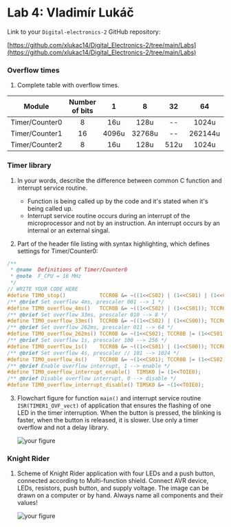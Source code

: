 # Lab 4: Vladimír Lukáč

Link to your `Digital-electronics-2` GitHub repository:

   [https://github.com/xlukac14/Digital_Electronics-2/tree/main/Labs](https://github.com/xlukac14/Digital_Electronics-2/tree/main/Labs)


### Overflow times

1. Complete table with overflow times.

| **Module** | **Number of bits** | **1** | **8** | **32** | **64** | **128** | **256** | **1024** |
| :-: | :-: | :-: | :-: | :-: | :-: | :-: | :-: | :-: |
| Timer/Counter0 | 8  | 16u | 128u | -- | 1024u | -- | 4096u | 16384u |
| Timer/Counter1 | 16 | 4096u | 32768u | -- | 262144u | -- | 104857u | 4194304u |
| Timer/Counter2 | 8  | 16u | 128u | 512u| 1024u | 2048u | 4096u | 16384u |


### Timer library

1. In your words, describe the difference between common C function and interrupt service routine.
   * Function is being called up by the code and it's stated when it's being called up.
   * Interrupt service routine occurs during an interrupt of the microprocessor and not by an instruction. An interrupt occurs
     by an internal or an external singal.

2. Part of the header file listing with syntax highlighting, which defines settings for Timer/Counter0:

```c
/**
 * @name  Definitions of Timer/Counter0
 * @note  F_CPU = 16 MHz
 */
// WRITE YOUR CODE HERE
#define TIM0_stop()           TCCR0B &= ~((1<<CS02) | (1<<CS01) | (1<<CS00));
/** @brief Set overflow 4ms, prescaler 001 --> 1 */
#define TIM0_overflow_4ms()   TCCR0B &= ~((1<<CS02) | (1<<CS01)); TCCR0B |= (1<<CS00);
/** @brief Set overflow 33ms, prescaler 010 --> 8 */
#define TIM0_overflow_33ms()  TCCR0B &= ~((1<<CS02) | (1<<CS00)); TCCR0B |= (1<<CS01);
/** @brief Set overflow 262ms, prescaler 011 --> 64 */
#define TIM0_overflow_262ms() TCCR0B &= ~(1<<CS02); TCCR0B |= (1<<CS01) | (1<<CS00);
/** @brief Set overflow 1s, prescaler 100 --> 256 */
#define TIM0_overflow_1s()    TCCR0B &= ~((1<<CS01) | (1<<CS00)); TCCR0B |= (1<<CS02);
/** @brief Set overflow 4s, prescaler // 101 --> 1024 */
#define TIM0_overflow_4s()    TCCR0B &= ~(1<<CS01); TCCR0B |= (1<<CS02) | (1<<CS00);
/** @brief Enable overflow interrupt, 1 --> enable */
#define TIM0_overflow_interrupt_enable()  TIMSK0 |= (1<<TOIE0);
/** @brief Disable overflow interrupt, 0 --> disable */
#define TIM0_overflow_interrupt_disable() TIMSK0 &= ~(1<<TOIE0);
```

3. Flowchart figure for function `main()` and interrupt service routine `ISR(TIMER1_OVF_vect)` of application that ensures the flashing of one LED in the timer interruption. When the button is pressed, the blinking is faster, when the button is released, it is slower. Use only a timer overflow and not a delay library.

   ![your figure]()


### Knight Rider

1. Scheme of Knight Rider application with four LEDs and a push button, connected according to Multi-function shield. Connect AVR device, LEDs, resistors, push button, and supply voltage. The image can be drawn on a computer or by hand. Always name all components and their values!

   ![your figure]()
